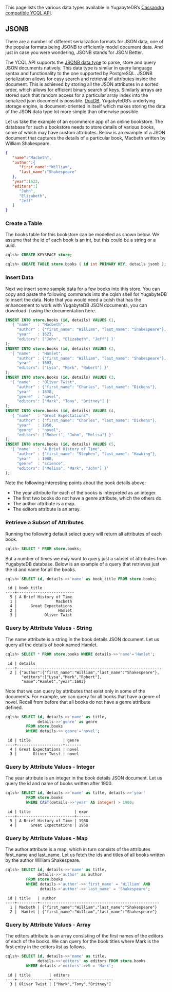This page lists the various data types available in YugabyteDB’s [Cassandra compatible YCQL API](../../../api/ycql).

## JSONB

There are a number of different serialization formats for JSON data, one of the popular formats being JSONB to efficiently model document data. And just in case you were wondering, JSONB stands for JSON Better.

The YCQL API supports the [JSONB data type](../../../api/ycql/type_jsonb/) to parse, store and query JSON documents natively. This data type is similar in query language syntax and functionality to the one supported by PostgreSQL. JSONB serialization allows for easy search and retrieval of attributes inside the document. This is achieved by storing all the JSON attributes in a sorted order, which allows for efficient binary search of keys. Similarly arrays are stored such that random access for a particular array index into the serialized json document is possible. [DocDB](../../../architecture/concepts/persistence/), YugabyteDB’s underlying storage engine, is document-oriented in itself which makes storing the data of the JSON data type lot more simple than otherwise possible.

Let us take the example of an ecommerce app of an online bookstore. The database for such a bookstore needs to store details of various books, some of which may have custom attributes. Below is an example of a JSON document that captures the details of a particular book, Macbeth written by William Shakespeare.

```json
{
   "name":"Macbeth",
   "author":{
      "first_name":"William",
      "last_name":"Shakespeare"
   },
   "year":1623,
   "editors":[
      "John",
      "Elizabeth",
      "Jeff"
   ]
}
```

### Create a Table

The books table for this bookstore can be modelled as shown below. We assume that the id of each book is an int, but this could be a string or a uuid.

```sql
cqlsh> CREATE KEYSPACE store;
```
```sql
cqlsh> CREATE TABLE store.books ( id int PRIMARY KEY, details jsonb );
```

### Insert Data
Next we insert some sample data for a few books into this store. You can copy and paste the following commands into the cqlsh shell for YugabyteDB to insert the data. Note that you would need a cqlsh that has the enhancement to work with YugabyteDB JSON documents, you can download it using the documentation here.

```sql
INSERT INTO store.books (id, details) VALUES (1, 
  '{ "name"   : "Macbeth", 
     "author" : {"first_name": "William", "last_name": "Shakespeare"},
     "year"   : 1623,
     "editors": ["John", "Elizabeth", "Jeff"] }'
);
INSERT INTO store.books (id, details) VALUES (2,
  '{ "name"   : "Hamlet",
     "author" : {"first_name": "William", "last_name": "Shakespeare"},
     "year"   : 1603,
     "editors": ["Lysa", "Mark", "Robert"] }'
);
INSERT INTO store.books (id, details) VALUES (3,
  '{ "name"   : "Oliver Twist",
     "author" : {"first_name": "Charles", "last_name": "Dickens"},
     "year"   : 1838,
     "genre"  : "novel",
     "editors": ["Mark", "Tony", "Britney"] }'
);
INSERT INTO store.books (id, details) VALUES (4,
  '{ "name"   : "Great Expectations",
     "author" : {"first_name": "Charles", "last_name": "Dickens"},
     "year"   : 1950,
     "genre"  : "novel",
     "editors": ["Robert", "John", "Melisa"] }'
);
INSERT INTO store.books (id, details) VALUES (5,
  '{ "name"   : "A Brief History of Time",
     "author" : {"first_name": "Stephen", "last_name": "Hawking"},
     "year"   : 1988,
     "genre"  : "science",
     "editors": ["Melisa", "Mark", "John"] }'
);
```

Note the following interesting points about the book details above:
- The year attribute for each of the books is interpreted as an integer.
- The first two books do not have a genre attribute, which the others do.
- The author attribute is a map.
- The editors attribute is an array.


### Retrieve a Subset of Attributes

Running the following default select query will return all attributes of each book.

```sql
cqlsh> SELECT * FROM store.books;

```
But a number of times we may want to query just a subset of attributes from YugabyteDB database. Below is an example of a query that retrieves just the id and name for all the books.

```sql
cqlsh> SELECT id, details->>'name' as book_title FROM store.books;
```
```
 id | book_title
----+-------------------------
  5 | A Brief History of Time
  1 |                 Macbeth
  4 |      Great Expectations
  2 |                  Hamlet
  3 |            Oliver Twist
```

### Query by Attribute Values - String

The name attribute is a string in the book details JSON document. Let us query all the details of book named Hamlet.

```sql
cqlsh> SELECT * FROM store.books WHERE details->>'name'='Hamlet';
```
```
 id | details
----+---------------------------------------------------------------
  2 | {"author":{"first_name":"William","last_name":"Shakespeare"},
       "editors":["Lysa","Mark","Robert"],
       "name":"Hamlet","year":1603}
```

Note that we can query by attributes that exist only in some of the documents. For example, we can query for all books that have a genre of novel. Recall from before that all books do not have a genre attribute defined.

```sql
cqlsh> SELECT id, details->>'name' as title,
              details->>'genre' as genre
         FROM store.books
         WHERE details->>'genre'='novel';
```
```
 id | title              | genre
----+--------------------+-------
  4 | Great Expectations | novel
  3 |       Oliver Twist | novel
```

### Query by Attribute Values - Integer

The year attribute is an integer in the book details JSON document. Let us query the id and name of books written after 1900.

```sql
cqlsh> SELECT id, details->>'name' as title, details->>'year'
         FROM store.books
         WHERE CAST(details->>'year' AS integer) > 1900;
```
```
 id | title                   | expr
----+-------------------------+------
  5 | A Brief History of Time | 1988
  4 |      Great Expectations | 1950
```

### Query by Attribute Values - Map

The author attribute is a map, which in turn consists of the attributes first_name and last_name. Let us fetch the ids and titles of all books written by the author William Shakespeare.

```sql
cqlsh> SELECT id, details->>'name' as title,
              details->>'author' as author
         FROM store.books
         WHERE details->'author'->>'first_name' = 'William' AND
               details->'author'->>'last_name' = 'Shakespeare';
```
```
 id | title   | author
----+---------+----------------------------------------------------
  1 | Macbeth | {"first_name":"William","last_name":"Shakespeare"}
  2 |  Hamlet | {"first_name":"William","last_name":"Shakespeare"}
```


### Query by Attribute Values - Array

The editors attribute is an array consisting of the first names of the editors of each of the books. We can query for the book titles where Mark is the first entry in the editors list as follows.

```sql
cqlsh> SELECT id, details->>'name' as title,
              details->>'editors' as editors FROM store.books
         WHERE details->'editors'->>0 = 'Mark';
```
```
 id | title        | editors
----+--------------+---------------------------
  3 | Oliver Twist | ["Mark","Tony","Britney"]
```
